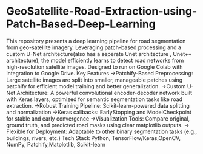 # GeoSatellite-Road-Extraction-using-Patch-Based-Deep-Learning
This repository presents a deep learning pipeline for road segmentation from geo-satellite imagery. Leveraging patch-based processing and a custom U-Net architecture(also has a seperate Unet architecture , Unet++ architecture), the model efficiently learns to detect road networks from high-resolution satellite images. Designed to run on Google Colab with integration to Google Drive.
Key Features
->Patchify-Based Preprocessing: Large satellite images are split into smaller, manageable patches using patchify for efficient model training and better generalization.
->Custom U-Net Architecture: A powerful convolutional encoder-decoder network built with Keras layers, optimized for semantic segmentation tasks like road extraction.
->Robust Training Pipeline:
  Scikit-learn-powered data splitting and normalization
->Keras callbacks: EarlyStopping and ModelCheckpoint for stable and early convergence
->Visualization Tools: Compare original, ground truth, and predicted road masks using clear matplotlib outputs.
-> Flexible for Deployment: Adaptable to other binary segmentation tasks (e.g., buildings, rivers, etc.)
Tech Stack
Python, TensorFlow/Keras,OpenCV, NumPy, Patchify,Matplotlib, Scikit-learn
